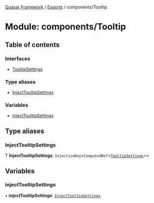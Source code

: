 [Quasar Framework](../index.md) / [Exports](../modules.md) / components/Tooltip

# Module: components/Tooltip

## Table of contents

### Interfaces

- [TooltipSettings](../interfaces/components_Tooltip.TooltipSettings.md)

### Type aliases

- [InjectTooltipSettings](components_Tooltip.md#injecttooltipsettings)

### Variables

- [injectTooltipSettings](components_Tooltip.md#injecttooltipsettings)

## Type aliases

### InjectTooltipSettings

Ƭ **InjectTooltipSettings**: `InjectionKey`<`ComputedRef`<[`TooltipSettings`](../interfaces/components_Tooltip.TooltipSettings.md)\>\>

## Variables

### injectTooltipSettings

• **injectTooltipSettings**: [`InjectTooltipSettings`](components_Tooltip.md#injecttooltipsettings)
